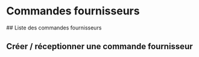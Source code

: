 # Commandes fournisseurs

## Liste des commandes fournisseurs

## Créer / réceptionner une commande fournisseur



